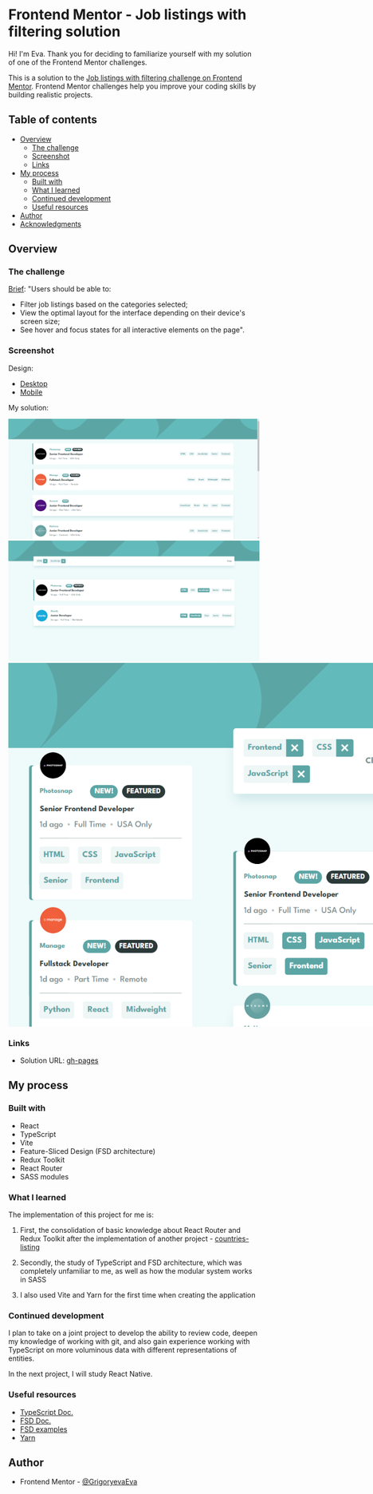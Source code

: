 # Frontend Mentor - Job listings with filtering solution

Hi! I'm Eva. Thank you for deciding to familiarize yourself with my solution of one of the Frontend Mentor challenges.

This is a solution to the [Job listings with filtering challenge on Frontend Mentor](https://www.frontendmentor.io/challenges/job-listings-with-filtering-ivstIPCt). Frontend Mentor challenges help you improve your coding skills by building realistic projects. 

## Table of contents

- [Overview](#overview)
  - [The challenge](#the-challenge)
  - [Screenshot](#screenshot)
  - [Links](#links)
- [My process](#my-process)
  - [Built with](#built-with)
  - [What I learned](#what-i-learned)
  - [Continued development](#continued-development)
  - [Useful resources](#useful-resources)
- [Author](#author)
- [Acknowledgments](#acknowledgments)

## Overview

### The challenge

[Brief](https://www.frontendmentor.io/challenges/job-listings-with-filtering-ivstIPCt):
"Users should be able to:

- Filter job listings based on the categories selected;
- View the optimal layout for the interface depending on their device's screen size;
- See hover and focus states for all interactive elements on the page".

### Screenshot

Design:
- [Desktop](design/desktop-design.jpg)
- [Mobile](design/mobile-design.jpg)

My solution:

<div align="center">
  <img src='./screenshots/desktop-without-filters.png'>
  <img src='./screenshots/desktop-with-filters.png'>
  <div style='display: flex;'>
    <img src='./screenshots/mobile-without-filters.png' width='410px'>
    <img src='./screenshots/mobile-with-filters.png' width='410px'>
  </div>
</div>

### Links

- Solution URL: [gh-pages](https://grigoryevaeva.github.io/vacancy-listings-with-filtering/)

## My process

### Built with

- React
- TypeScript
- Vite
- Feature-Sliced Design (FSD architecture)
- Redux Toolkit
- React Router
- SASS modules

### What I learned

The implementation of this project for me is:

1) First, the consolidation of basic knowledge about React Router and Redux Toolkit after the implementation of another project - [countries-listing](https://github.com/GrigoryevaEva/countries-listing)

2) Secondly, the study of TypeScript and FSD architecture, which was completely unfamiliar to me, as well as how the modular system works in SASS

3) I also used Vite and Yarn for the first time when creating the application

### Continued development

I plan to take on a joint project to develop the ability to review code, deepen my knowledge of working with git, and also gain experience working with TypeScript on more voluminous data with different representations of entities.

In the next project, I will study React Native.

### Useful resources

- [TypeScript Doc.](https://www.typescriptlang.org/docs/)
- [FSD Doc.](https://feature-sliced.design/ru/docs)
- [FSD examples](https://feature-sliced.design/ru/examples)
- [Yarn](https://yarnpkg.com/)

## Author

- Frontend Mentor - [@GrigoryevaEva](https://www.frontendmentor.io/profile/GrigoryevaEva)
